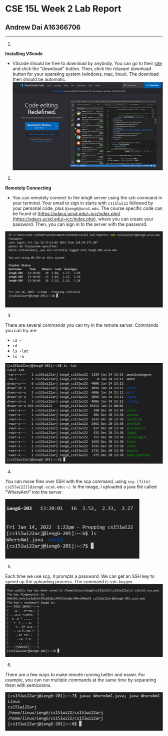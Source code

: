 # CSE 15L Week 2 Lab Report

## Andrew Dai A16366706
---

1.
**Installing VScode**
- VScode should be free to download by anybody. You can go to their [site](https://raw.code.visualstudio.com/) and click the "download" button. Then, click the relavant download button for your operating system (windows, mac, linux). The download then should be automatic.
![VScode Download](vscode.png)

2.
**Remotely Connecting**
- You can remotely connect to the ieng6 server using the ssh command in your terminal. Your email to sign in starts with `cs15lwi22` followed by your personal code, plus `@ieng6@ucsd.edu`. The course specific code can be found at [https://sdacs.ucsd.edu/~icc/index.php](https://sdacs.ucsd.edu/~icc/index.php), where you can create your password. Then, you can sign in to the server with the password.

![login](ssh.png)

3.
There are several commands you can try in the remote server. Commands you can try are:
- `cd ~`
- `cd`
- `ls -lat`
- `ls -a`

![example command](command.png)

4.
You can move files over SSH with the scp command, using `scp [file] cs15lwi22[]@ieng6.ucsd.edu:~/`. In the image, I uploaded a java file called "WhereAmI" into the server.

![uploaded](upload.png)

5.
Each time we use scp, it prompts a password. We can get an SSH key to speed up the uploading process. The command is `ssh-keygen`.
![key created](key.png)

6.
There are a few ways to make remote running better and easier. For example, you can run multiple commands at the same time by separating them with semicolons.

![javac and java](2commands.png)
